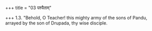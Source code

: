 +++
title = "03 पश्यैताम्"

+++
1.3. "Behold, O Teacher! this mighty army of the sons of Pandu, arrayed
by the son of Drupada, thy wise disciple.

